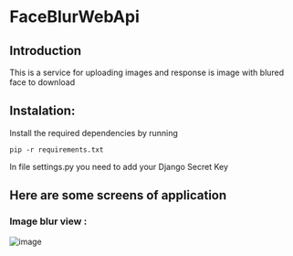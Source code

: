 # FaceBlurWebApi
## Introduction
This is a service for uploading images and response is image with blured face to download
## Instalation:
Install the required dependencies by running
```
pip -r requirements.txt
```
In file settings.py you need to add your Django Secret Key
## Here are some screens of application
### Image blur view :
![image](https://user-images.githubusercontent.com/61821685/173107619-54fc74a0-3dd0-43c9-9f55-09d99abef06c.png)

